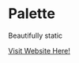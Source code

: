 # Palette
Beautifully static

[Visit Website Here!](https://dezzy001.github.io/palette-northmelbourne/)
